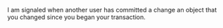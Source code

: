 I am signaled when another user has committed a change an object that you changed since you began your transaction.